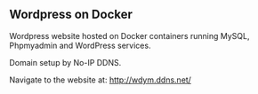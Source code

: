 ## Wordpress on Docker
Wordpress website hosted on Docker containers running MySQL, Phpmyadmin and WordPress services.

Domain setup by No-IP DDNS.

Navigate to the website at: http://wdym.ddns.net/
